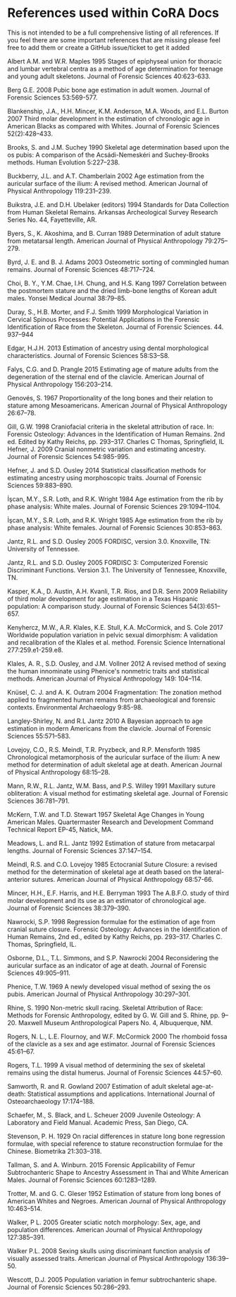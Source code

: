 # References used within CoRA Docs

This is not intended to be a full comprehensive listing of all references. If you feel there are some important references that are missing please feel free to add them or create a GitHub issue/ticket to get it added

Albert A.M. and W.R. Maples 
1995	Stages of epiphyseal union for thoracic and lumbar vertebral centra as a method of age determination for teenage and young adult skeletons. Journal of Forensic Sciences 40:623-633.

Berg G.E. 
2008 	Pubic bone age estimation in adult women. Journal of Forensic Sciences 53:569-577.

Blankenship, J.A., H.H. Mincer, K.M. Anderson, M.A. Woods, and E.L. Burton
2007	Third molar development in the estimation of chronologic age in American Blacks as compared with Whites. Journal of Forensic Sciences 52(2):428–433. 

Brooks, S. and J.M. Suchey
1990	Skeletal age determination based upon the os pubis: A comparison of the Acsádi-Nemeskéri and Suchey-Brooks methods. Human Evolution 5:227–238. 

Buckberry, J.L. and A.T. Chamberlain
2002	Age estimation from the auricular surface of the ilium: A revised method. American Journal of Physical Anthropology 119:231–239. 

Buikstra, J.E. and D.H. Ubelaker (editors)
1994	Standards for Data Collection from Human Skeletal Remains. Arkansas Archeological Survey Research Series No. 44, Fayetteville, AR. 

Byers, S., K. Akoshima, and B. Curran
1989	Determination of adult stature from metatarsal length. American Journal of Physical Anthropology 79:275–279. 

Byrd, J. E. and B. J. Adams 2003 Osteometric sorting of commingled human remains. Journal of Forensic Sciences 48:717–724.

Choi, B. Y., Y.M. Chae, I.H. Chung, and H.S. Kang
1997	Correlation between the postmortem stature and the dried limb-bone lengths of Korean adult males. Yonsei Medical Journal 38:79–85.

Duray, S., H.B. Morter, and F.J. Smith
1999 	Morphological Variation in Cervical Spinous Processes: Potential Applications in the Forensic Identification of Race from the Skeleton. Journal of Forensic Sciences. 44. 937–944

Edgar, H.J.H. 
2013	Estimation of ancestry using dental morphological characteristics. Journal of Forensic Sciences 58:S3–S8.

Falys, C.G. and D. Prangle 
2015 	Estimating age of mature adults from the degeneration of the sternal end of the clavicle. American Journal of Physical Anthropology 156:203–214. 

Genovés, S. 
1967	Proportionality of the long bones and their relation to stature among Mesoamericans. American Journal of Physical Anthropology 26:67–78. 

Gill, G.W.
1998	Craniofacial criteria in the skeletal attribution of race. In: Forensic Osteology: Advances in the Identification of Human Remains. 2nd ed. Edited by Kathy Reichs, pp. 293–317. Charles C Thomas, Springfield, IL
Hefner, J. 
2009	Cranial nonmetric variation and estimating ancestry. Journal of Forensic Sciences 54:985-995.

Hefner, J. and S.D. Ousley
2014	Statistical classification methods for estimating ancestry using morphoscopic traits. Journal of Forensic Sciences 59:883–890. 

İşcan, M.Y., S.R. Loth, and R.K. Wright
1984	Age estimation from the rib by phase analysis: White males. Journal of Forensic Sciences 29:1094–1104. 

İşcan, M.Y., S.R. Loth, and R.K. Wright
1985	Age estimation from the rib by phase analysis: White females. Journal of Forensic Sciences 30:853–863. 

Jantz, R.L. and S.D. Ousley
2005 	FORDISC, version 3.0. Knoxville, TN: University of Tennessee.

Jantz, R.L. and S.D. Ousley
2005	FORDISC 3: Computerized Forensic Discriminant Functions. Version 3.1. The University of Tennessee, Knoxville, TN.

Kasper, K.A., D. Austin, A.H. Kvanli, T.R. Rios, and D.R. Senn
2009	Reliability of third molar development for age estimation in a Texas Hispanic population: A comparison study. Journal of Forensic Sciences 54(3):651–657.

Kenyhercz, M.W., A.R. Klales, K.E. Stull, K.A. McCormick, and S. Cole
2017 	Worldwide population variation in pelvic sexual dimorphism: A validation and recalibration of the Klales et al. method. Forensic Science International 277:259.e1-259.e8.

Klales, A. R., S.D. Ousley, and J.M. Vollner
2012 	A revised method of sexing the human innominate using Phenice's nonmetric traits and statistical methods. American Journal of Physical Anthropology 149: 104–114.

Knüsel, C. J. and A. K. Outram 
2004 Fragmentation: The zonation method applied to fragmented human remains from archaeological and forensic contexts. Environmental Archaeology 9:85-98.

Langley-Shirley, N. and R.L Jantz
2010 	A Bayesian approach to age estimation in modern Americans from the clavicle. Journal of Forensic Sciences 55:571–583.

Lovejoy, C.O., R.S. Meindl, T.R. Pryzbeck, and R.P. Mensforth
1985	Chronological metamorphosis of the auricular surface of the ilium: A new method for determination of adult skeletal age at death. American Journal of Physical Anthropology 68:15–28. 

Mann, R.W., R.L. Jantz, W.M. Bass, and P.S. Willey
1991	Maxillary suture obliteration: A visual method for estimating skeletal age. Journal of Forensic Sciences 36:781–791. 

McKern, T.W. and T.D. Stewart
1957	Skeletal Age Changes in Young American Males. Quartermaster Research and Development Command Technical Report EP-45, Natick, MA. 

Meadows, L. and R.L. Jantz
1992	Estimation of stature from metacarpal lengths. Journal of Forensic Sciences 37:147–154. 

Meindl, R.S. and C.O. Lovejoy
1985	Ectocranial Suture Closure: a revised method for the determination of skeletal age at death based on the lateral-anterior sutures. American Journal of Physical Anthropology 68:57-66.

Mincer, H.H., E.F. Harris, and H.E. Berryman
1993	The A.B.F.O. study of third molar development and its use as an estimator of chronological age. Journal of Forensic Sciences 38:379–390. 

Nawrocki, S.P. 
1998 	Regression formulae for the estimation of age from cranial suture closure. Forensic Osteology: Advances in the Identification of Human Remains, 2nd ed., edited by Kathy Reichs, pp. 293–317. Charles C. Thomas, Springfield, IL.

Osborne, D.L., T.L. Simmons, and S.P. Nawrocki
2004	Reconsidering the auricular surface as an indicator of age at death. Journal of Forensic Sciences 
49:905–911.

Phenice, T.W.
1969	A newly developed visual method of sexing the os pubis. American Journal of Physical Anthropology 30:297–301. 

Rhine, S.
1990	Non-metric skull racing. Skeletal Attribution of Race: Methods for Forensic Anthropology, edited by G. W. Gill and S. Rhine, pp. 9–20. Maxwell Museum Anthropological Papers No. 4, Albuquerque, NM. 

Rogers, N. L., L.E. Flournoy, and W.F. McCormick
2000	The rhomboid fossa of the clavicle as a sex and age estimator. Journal of Forensic Sciences 45:61–67. 

Rogers, T.L. 
1999	A visual method of determining the sex of skeletal remains using the distal humerus. Journal of Forensic Sciences 44:57–60. 

Samworth, R. and R. Gowland
2007	Estimation of adult skeletal age-at-death: Statistical assumptions and applications. International Journal of Osteoarchaeology 17:174–188. 

Schaefer, M., S. Black, and L. Scheuer
2009 	Juvenile Osteology: A Laboratory and Field Manual. Academic Press, San Diego, CA.

Stevenson, P. H. 
1929	On racial differences in stature long bone regression formulae, with special reference to stature reconstruction formulae for the Chinese. Biometrika 21:303–318. 

Tallman, S. and A. Winburn. 
2015	Forensic Applicability of Femur Subtrochanteric Shape to Ancestry Assessment in Thai and White American Males. Journal of Forensic Sciences 60:1283–1289. 

Trotter, M. and G. C. Gleser
1952	Estimation of stature from long bones of American Whites and Negroes. American Journal of Physical Anthropology 10:463–514. 

Walker, P L.
2005	Greater sciatic notch morphology: Sex, age, and population differences. American Journal of Physical Anthropology 127:385–391.

Walker P.L. 
2008	Sexing skulls using discriminant function analysis of visually assessed traits. American Journal of Physical Anthropology 136:39–50.

Wescott, D.J.
2005	Population variation in femur subtrochanteric shape. Journal of Forensic Sciences 50:286–293.





